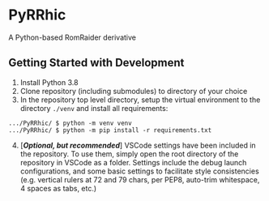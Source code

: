 # PyRRhic
A Python-based RomRaider derivative

## Getting Started with Development

1. Install Python 3.8
2. Clone repository (including submodules) to directory of your choice
3. In the repository top level directory, setup the virtual environment
    to the directory `./venv` and install all requirements:

```
.../PyRRhic/ $ python -m venv venv
.../PyRRhic/ $ python -m pip install -r requirements.txt
```

4. [_**Optional, but recommended**_] VSCode settings have been included
    in the repository. To use them, simply open the root directory of
    the repository in VSCode as a folder. Settings include the debug
    launch configurations, and some basic settings to facilitate style
    consistencies (e.g. vertical rulers at 72 and 79 chars, per PEP8,
    auto-trim whitespace, 4 spaces as tabs, etc.)
